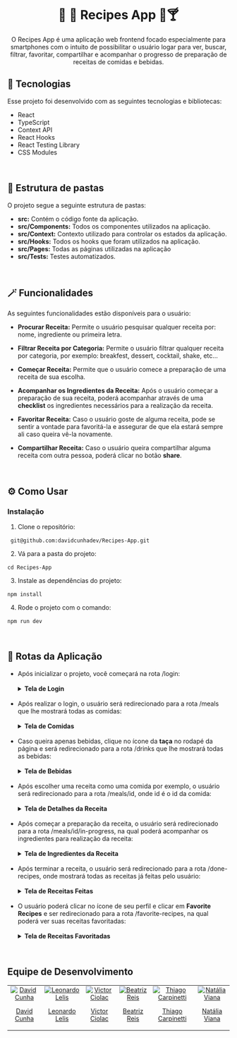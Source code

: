 <h1 align="center"> 🍝 🍔 Recipes App 🍹🍸 </h1>

<p align="center">
O Recipes App é uma aplicação web frontend focado especialmente para smartphones com o intuito de possibilitar o usuário logar para ver, buscar, filtrar, favoritar, compartilhar e acompanhar o progresso de preparação de receitas de comidas e bebidas.<br/>
</p>

## 🚀 Tecnologias

Esse projeto foi desenvolvido com as seguintes tecnologias e bibliotecas:

- React
- TypeScript
- Context API
- React Hooks
- React Testing Library
- CSS Modules

<br>

## 📑 Estrutura de pastas
<p>O projeto segue a seguinte estrutura de pastas:</p>
<ul>
  <li><strong>src:</strong> Contém o código fonte da aplicação.</li>
  <li><strong>src/Components:</strong> Todos os componentes utilizados na aplicação.</li>
  <li><strong>src/Context:</strong> Contexto utilizado para controlar os estados da aplicação.</li>
  <li><strong>src/Hooks:</strong> Todos os hooks que foram utilizados na aplicação.</li>
  <li><strong>src/Pages:</strong> Todas as páginas utilizadas na aplicação</li>
  <li><strong>src/Tests:</strong> Testes automatizados.</li>
</ul>

<br>

## 🪄 Funcionalidades

As seguintes funcionalidades estão disponíveis para o usuário:

- **Procurar Receita:** Permite o usuário pesquisar qualquer receita por: nome, ingrediente ou primeira letra.

- **Filtrar Receita por Categoria:** Permite o usuário filtrar qualquer receita por categoria, por exemplo: breakfest, dessert, cocktail, shake, etc...

- **Começar Receita:** Permite que o usuário comece a preparação de uma receita de sua escolha.

- **Acompanhar os Ingredientes da Receita:** Após o usuário começar a preparação de sua receita, poderá acompanhar através de uma <strong>checklist</strong> os ingredientes necessários para a realização da receita.

- **Favoritar Receita:** Caso o usuário goste de alguma receita, pode se sentir a vontade para favoritá-la e assegurar de que ela estará sempre ali caso queira vê-la novamente.

- **Compartilhar Receita:** Caso o usuário queira compartilhar alguma receita com outra pessoa, poderá clicar no botão <strong>share</strong>.

<br>

## ⚙️ Como Usar

### Instalação

1. Clone o repositório:

```
 git@github.com:davidcunhadev/Recipes-App.git
```

2. Vá para a pasta do projeto:

```
cd Recipes-App
```

3. Instale as dependências do projeto:
```
npm install
```

4. Rode o projeto com o comando:
```
npm run dev
```
<br>

## 🔀 Rotas da Aplicação

<ul>
  <li>
    Após inicializar o projeto, você começará na rota /login:
  </li>
  
<br>

  <details>
  <summary><strong>Tela de Login</strong></summary>
  
  <h3>Imagem da tela:</h3>
  
  ![LoginScreen](/public/LoginScreen.png)
  
  </details>

<br>

  <li>
    Após realizar o login, o usuário será redirecionado para a rota /meals que lhe mostrará todas as comidas:
  </li>

<br>
  
  <details>
  <summary><strong>Tela de Comidas</strong></summary>
  
  <h3>Imagem da tela:</h3>
  
  ![SearchMealsScreen](/public/SearchMealsScreen.png)
  
  </details>

<br>

  <li>
    Caso queira apenas bebidas, clique no ícone da <strong>taça</strong> no rodapé da página e será redirecionado para a rota /drinks que lhe mostrará todas as bebidas:
  </li>
  
<br>

  <details>
  <summary><strong>Tela de Bebidas</strong></summary>
  
  <h3>Imagem da tela:</h3>
  
  ![SearchDrinksScreen](/public/SearchDrinksScreen.png)
  
  </details>

<br>

  <li>
    Após escolher uma receita como uma comida por exemplo, o usuário será redirecionado para a rota /meals/id, onde id é o id da comida:
  </li>

<br>

  <details>
  <summary><strong>Tela de Detalhes da Receita</strong></summary>
  
  <h3>Imagem da tela:</h3>
  
  ![RecipeDetailScreen](/public/RecipeDetailScreen.png)
  
  </details>

<br>

  <li>
    Após começar a preparação da receita, o usuário será redirecionado para a rota /meals/id/in-progress, na qual poderá acompanhar os ingredientes para realização da receita:    
  </li>
  
<br>

  <details>
  <summary><strong>Tela de Ingredientes da Receita</strong></summary>
  
  <h3>Imagem da tela:</h3>
  
  ![RecipeIngredientsScreen](/public/RecipeIngredientsScreen.png)
  
  </details>

<br>

  <li>
    Após terminar a receita, o usuário será redirecionado para a rota /done-recipes, onde mostrará todas as receitas já feitas pelo usuário:
  </li>
  
<br>

  <details>
  <summary><strong>Tela de Receitas Feitas</strong></summary>
  
  <h3>Imagem da tela:</h3>
  
  ![DoneRecipesScreen](/public/DoneRecipesScreen.png)
  
  </details>

<br>

  <li>
    O usuário poderá clicar no ícone de seu perfil e clicar em <strong>Favorite Recipes</strong> e ser redirecionado para a rota /favorite-recipes, na qual poderá ver suas receitas favoritadas:
  </li>

<br>

  <details>
  <summary><strong>Tela de Receitas Favoritadas</strong></summary>
  
  <h3>Imagem da tela:</h3>
  
  ![FavoriteRecipesScreen](/public/FavoriteRecipesScreen.png)
  
  </details>

</ul>

<br>

## Equipe de Desenvolvimento

<table>
  <tr>
    <td align="center">
      <a href="https://github.com/davidcunhadev" target="_blank">
        <img src="https://avatars.githubusercontent.com/u/99369505?v=4" width="180px" alt="David Cunha"/>
        <p>David Cunha</p>
      </a>
    </td>
    <td align="center">
      <a href="https://github.com/LeonardoLelisL" target="_blank">
        <img src="https://avatars.githubusercontent.com/u/128411030?v=4" width="180px" alt="Leonardo Lelis"/>
        <p>Leonardo Lelis</p>
      </a>
    </td>
    <td align="center">
      <a href="https://github.com/vCiolac" target="_blank">
        <img src="https://avatars.githubusercontent.com/u/127816406?v=4" width="180px" alt="Victor Ciolac"/>
        <p>Victor Ciolac</p>
      </a>
    </td>
    <td align="center">
      <a href="https://github.com/beatrizreisnunes" target="_blank">
        <img src="https://avatars.githubusercontent.com/u/128172271?v=4" width="180px" alt="Beatriz Reis"/>
        <p>Beatriz Reis</p>
      </a>
    </td>
    <td align="center">
      <a href="https://github.com/Carpinett1" target="_blank">
        <img src="https://avatars.githubusercontent.com/u/126475226?v=4" width="180px" alt="Thiago Carpinetti"/>
        <p>Thiago Carpinetti</p>
      </a>
    </td>
    <td align="center">
      <a href="https://github.com/nataliavianadev" target="_blank">
        <img src="https://avatars.githubusercontent.com/u/125075853?v=4" width="180px" alt="Natália Viana"/>
        <p>Natália Viana</p>
      </a>
    </td>
  </tr>
</table>
